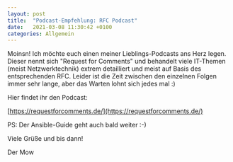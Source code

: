 ```yaml
---
layout: post
title:  "Podcast-Empfehlung: RFC Podcast"
date:   2021-03-08 11:30:42 +0100
categories: Allgemein
---
```


Moinsn! Ich möchte euch einen meiner Lieblings-Podcasts ans Herz legen. Dieser nennt sich "Request for Comments" und behandelt viele IT-Themen (meist Netzwerktechnik) 
extrem detailliert und meist auf Basis des entsprechenden RFC. Leider ist die Zeit zwischen den einzelnen Folgen immer sehr lange, aber das Warten lohnt sich jedes mal :)

Hier findet ihr den Podcast:

[https://requestforcomments.de/](https://requestforcomments.de/)

PS: Der Ansible-Guide geht auch bald weiter :-)

Viele Grüße und bis dann!

Der Mow
